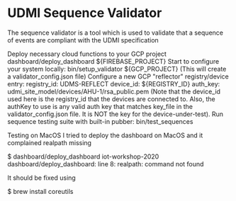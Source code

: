 # UDMI Sequence Validator 

The sequence validator is a tool which is used to validate that a sequence of events are compliant with the UDMI specification 





Deploy necessary cloud functions to your GCP project
dashboard/deploy_dashboard ${FIREBASE_PROJECT}
Start to configure your system locally:
bin/setup_validator ${GCP_PROJECT}
(This will create a validator_config.json file)
Configure a new GCP "reflector" registry/device entry:
registry_id: UDMS-REFLECT
device_id: ${REGISTRY_ID}
auth_key: udmi_site_model/devices/AHU-1/rsa_public.pem
(Note that the device_id used here is the registry_id that the devices are connected to. Also, the authKey to use is any valid auth key that matches key_file in the validator_config.json file. It is NOT the key for the device-under-test).
Run sequence testing suite with built-in pubber:
bin/test_sequences

Testing on MacOS
I tried to deploy the dashboard on MacOS and it complained realpath missing

$ dashboard/deploy_dashboard iot-workshop-2020
dashboard/deploy_dashboard: line 8: realpath: command not found

It should be fixed using

$ brew install coreutils

